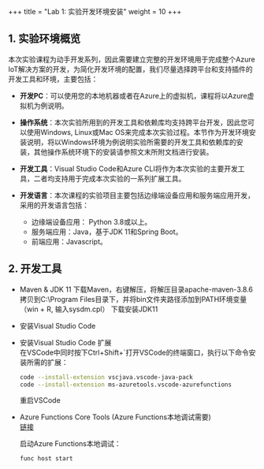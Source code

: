 +++
title = "Lab 1: 实验开发环境安装"
weight = 10
+++

## 1. 实验环境概览
本次实验课程为动手开发系列，因此需要建立完整的开发环境用于完成整个Azure IoT解决方案的开发，为简化开发环境的配置，我们尽量选择跨平台和支持插件的开发工具和环境，主要包括：
* **开发PC**：可以使用您的本地机器或者在Azure上的虚拟机，课程将以Azure虚拟机为例说明。
* **操作系统**：本次实验所用到的开发工具和依赖库均支持跨平台开发，因此您可以使用Windows, Linux或Mac OS来完成本次实验过程。本节作为开发环境安装说明，将以Windows环境为例说明实验所需要的开发工具和依赖库的安装，其他操作系统环境下的安装请参照文末所附文档进行安装。

* **开发工具**：Visual Studio Code和Azure CLI将作为本次实验的主要开发工具，二者均支持用于完成本次实验的一系列扩展工具。
* **开发语言**：本次课程的实验项目主要包括边缘端设备应用和服务端应用开发，采用的开发语言包括：
    * 边缘端设备应用： Python 3.8或以上。
    * 服务端应用：Java，基于JDK 11和Spring Boot。
    * 前端应用：Javascript。
## 2. 开发工具
* Maven & JDK 11 
    下载Maven，右键解压，将解压目录apache-maven-3.8.6拷贝到C:\Program Files目录下，并将bin文件夹路径添加到PATH环境变量（win + R, 输入sysdm.cpl）
    下载安装JDK11
    
* 安装Visual Studio Code
* 安装Visual Studio Code 扩展  
    在VSCode中同时按下Ctrl+Shift+`打开VSCode的终端窗口，执行以下命令安装所需的扩展：  
    ```bash
    code --install-extension vscjava.vscode-java-pack
    code --install-extension ms-azuretools.vscode-azurefunctions
    ```

    重启VSCode
* Azure Functions Core Tools  (Azure Functions本地调试需要)   
    [链接](https://learn.microsoft.com/en-us/azure/azure-functions/functions-run-local?tabs=v4%2Cwindows%2Cjava%2Cportal%2Cbash#v2)

    启动Azure Functions本地调试：  
    ```
    func host start
    ```

